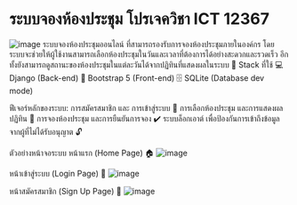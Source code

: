  # **ระบบจองห้องประชุม โปรเจควิชา ICT 12367** 

 ![image](https://github.com/user-attachments/assets/049a2e72-cd7a-4d10-918e-4d293504ac54)
ระบบจองห้องประชุมออนไลน์ ที่สามารถรองรับการจองห้องประชุมภายในองค์กร โดยระบบจะช่วยให้ผู้ใช้งานสามารถเลือกห้องประชุมในวันและเวลาที่ต้องการได้อย่างสะดวกและรวดเร็ว อีกทั้งยังสามารถดูสถานะของห้องประชุมในแต่ละวันได้จากปฏิทินที่แสดงผลในระบบ
🧠 Stack ที่ใช้
💻 Django (Back-end)
🎨 Bootstrap 5 (Front-end)
🗄 SQLite (Database dev mode)

ฟีเจอร์หลักของระบบ:
การสมัครสมาชิก และ การเข้าสู่ระบบ 🔑
การเลือกห้องประชุม และการแสดงผลปฏิทิน 📅
การจองห้องประชุม และการยืนยันการจอง ✔️
ระบบล็อกเอาต์ เพื่อป้องกันการเข้าถึงข้อมูลจากผู้ที่ไม่ได้รับอนุญาต 🔓

ตัวอย่างหน้าจอระบบ
หน้าแรก (Home Page) 🏠
![image](https://github.com/user-attachments/assets/1ec8bf50-855b-4830-b309-599716737b07)

หน้าเข้าสู่ระบบ (Login Page) 🔑
![image](https://github.com/user-attachments/assets/fd069f8d-4c1b-4bc3-b251-e3c35a328f01)

หน้าสมัครสมาชิก (Sign Up Page) 📝
![image](https://github.com/user-attachments/assets/3cfe5849-0008-4934-b6be-a9736d2a029b)




